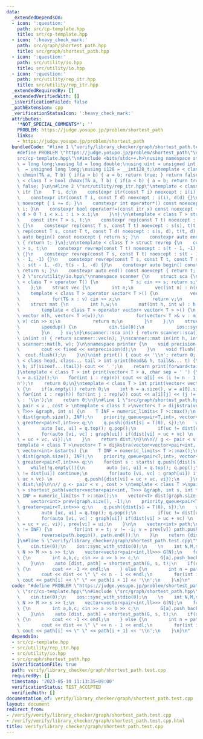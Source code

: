 ```yaml
---
data:
  _extendedDependsOn:
  - icon: ':question:'
    path: src/cp-template.hpp
    title: src/cp-template.hpp
  - icon: ':heavy_check_mark:'
    path: src/graph/shortest_path.hpp
    title: src/graph/shortest_path.hpp
  - icon: ':question:'
    path: src/utility/io.hpp
    title: src/utility/io.hpp
  - icon: ':question:'
    path: src/utility/rep_itr.hpp
    title: src/utility/rep_itr.hpp
  _extendedRequiredBy: []
  _extendedVerifiedWith: []
  _isVerificationFailed: false
  _pathExtension: cpp
  _verificationStatusIcon: ':heavy_check_mark:'
  attributes:
    '*NOT_SPECIAL_COMMENTS*': ''
    PROBLEM: https://judge.yosupo.jp/problem/shortest_path
    links:
    - https://judge.yosupo.jp/problem/shortest_path
  bundledCode: "#line 1 \"verify/library_checker/graph/shortest_path.test.cpp\"\n\
    #define PROBLEM \"https://judge.yosupo.jp/problem/shortest_path\"\n\n#line 2 \"\
    src/cp-template.hpp\"\n#include <bits/stdc++.h>\nusing namespace std;\nusing ll\
    \ = long long;\nusing ld = long double;\nusing uint = unsigned int;\nusing ull\
    \  = unsigned long long;\nusing i128 = __int128_t;\ntemplate < class T > bool\
    \ chmin(T& a, T b) { if(a > b) { a = b; return true; } return false; }\ntemplate\
    \ < class T > bool chmax(T& a, T b) { if(a < b) { a = b; return true; } return\
    \ false; }\n\n#line 2 \"src/utility/rep_itr.hpp\"\ntemplate < class T > struct\
    \ itr {\n    T i, d;\n    constexpr itr(const T i) noexcept : i(i), d(1) {}\n\
    \    constexpr itr(const T i, const T d) noexcept : i(i), d(d) {}\n    void operator++()\
    \ noexcept { i += d; }\n    constexpr int operator*() const noexcept { return\
    \ i; }\n    constexpr bool operator!=(const itr x) const noexcept {\n        return\
    \ d > 0 ? i < x.i : i > x.i;\n    }\n};\n\ntemplate < class T > struct rep {\n\
    \    const itr< T > s, t;\n    constexpr rep(const T t) noexcept : s(0), t(t)\
    \ {}\n    constexpr rep(const T s, const T t) noexcept : s(s), t(t) {}\n    constexpr\
    \ rep(const T s, const T t, const T d) noexcept : s(s, d), t(t, d) {}\n    constexpr\
    \ auto begin() const noexcept { return s; }\n    constexpr auto end() const noexcept\
    \ { return t; }\n};\n\ntemplate < class T > struct revrep {\n    const itr < T\
    \ > s, t;\n    constexpr revrep(const T t) noexcept : s(t - 1, -1), t(-1, -1)\
    \ {}\n    constexpr revrep(const T s, const T t) noexcept : s(t - 1, -1), t(s\
    \ - 1, -1) {}\n    constexpr revrep(const T s, const T t, const T d) noexcept\
    \ : s(t - 1, -d), t(s - 1, -d) {}\n    constexpr auto begin() const noexcept {\
    \ return s; }\n    constexpr auto end() const noexcept { return t; }\n};\n#line\
    \ 2 \"src/utility/io.hpp\"\nnamespace scanner {\n    struct sca {\n        template\
    \ < class T > operator T() {\n            T s; cin >> s; return s;\n        }\n\
    \    };\n    struct vec {\n        int n;\n        vec(int n) : n(n) {}\n    \
    \    template < class T > operator vector< T >() {\n            vector< T > v(n);\n\
    \            for(T& x : v) cin >> x;\n            return v;\n        }\n    };\n\
    \    struct mat {\n        int h,w;\n        mat(int h, int w) : h(h), w(w) {}\n\
    \        template < class T > operator vector< vector< T > >() {\n           \
    \ vector m(h, vector< T >(w));\n            for(vector< T >& v : m) for(T& x :\
    \ v) cin >> x;\n            return m;\n        }\n    };\n    struct speedup {\n\
    \        speedup() {\n            cin.tie(0);\n            ios::sync_with_stdio(0);\n\
    \        }\n    } su;\n}\nscanner::sca in() { return scanner::sca(); }\nscanner::vec\
    \ in(int n) { return scanner::vec(n); }\nscanner::mat in(int h, int w) { return\
    \ scanner::mat(h, w); }\n\nnamespace printer {\n    void precision(int d) {\n\
    \        cout << fixed << setprecision(d);\n    }\n    void flush() {\n      \
    \  cout.flush();\n    }\n}\nint print() { cout << '\\n'; return 0; }\ntemplate\
    \ < class head, class... tail > int print(head&& h, tail&&... t) {\n    cout <<\
    \ h; if(sizeof...(tail)) cout << ' ';\n    return print(forward<tail>(t)...);\n\
    }\ntemplate < class T > int print(vector< T > a, char sep = ' ') {\n    int n\
    \ = a.size();\n    for(int i : rep(n)) cout << a[i] << (i != n - 1 ? sep : '\\\
    n');\n    return 0;\n}\ntemplate < class T > int print(vector< vector< T > > a)\
    \ {\n    if(a.empty()) return 0;\n    int h = a.size(), w = a[0].size();\n   \
    \ for(int i : rep(h)) for(int j : rep(w)) cout << a[i][j] << (j != w - 1 ? ' '\
    \ : '\\n');\n    return 0;\n}\n#line 1 \"src/graph/shortest_path.hpp\"\n// g <-\
    \ pair < v , cost > \ntemplate < class T >\nvector< T > dijkstra(vector<vector<pair<int,\
    \ T>>> &graph, int s) {\n    T INF = numeric_limits< T >::max();\n    vector<T>\
    \ dist(graph.size(), INF);\n    priority_queue<pair<T,int>, vector<pair<T,int>>,\
    \ greater<pair<T,int>>> q;\n    q.push({dist[s] = T(0), s});\n    while(!q.empty()){\n\
    \        auto [uc, ui] = q.top(); q.pop();\n        if(uc != dist[ui]) continue;\n\
    \        for(auto [vi, vc] : graph[ui]) if(dist[vi] > uc + vc) \n            q.push({dist[vi]\
    \ = uc + vc, vi});\n    }\n    return dist;\n}\n\n// g <- pair < v , cost > \n\
    template < class T >\nvector< T > dijkstra(vector<vector<pair<int, T>>> &graph,\
    \ vector<int> &starts) {\n    T INF = numeric_limits< T >::max();\n    vector<T>\
    \ dist(graph.size(), INF);\n    priority_queue<pair<T,int>, vector<pair<T,int>>,\
    \ greater<pair<T,int>>> q;\n    for(int s : starts) q.push({dist[s] = T(0), s});\n\
    \    while(!q.empty()){\n        auto [uc, ui] = q.top(); q.pop();\n        if(uc\
    \ != dist[ui]) continue;\n        for(auto [vi, vc] : graph[ui]) if(dist[vi] >\
    \ uc + vc) \n            q.push({dist[vi] = uc + vc, vi});\n    }\n    return\
    \ dist;\n}\n\n// g <- pair < v , cost > \ntemplate < class T >\npair< T, vector<int>\
    \ > shortest_path(vector<vector<pair<int, T>>> &graph, int s, int t) {\n    T\
    \ INF = numeric_limits< T >::max();\n    vector<T> dist(graph.size(), INF);\n\
    \    vector<int> prev(graph.size(), -1);\n    priority_queue<pair<T,int>, vector<pair<T,int>>,\
    \ greater<pair<T,int>>> q;\n    q.push({dist[s] = T(0), s});\n    while(!q.empty()){\n\
    \        auto [uc, ui] = q.top(); q.pop();\n        if(uc != dist[ui]) continue;\n\
    \        for(auto [vi, vc] : graph[ui]) if(dist[vi] > uc + vc) \n            q.push({dist[vi]\
    \ = uc + vc, vi}), prev[vi] = ui;\n    }\n\n    vector<int> path;\n    if(dist[t]\
    \ != INF) {\n        for(int v = t; v != -1; v = prev[v]) path.push_back(v);\n\
    \        reverse(path.begin(), path.end());\n    }\n    return {dist[t], path};\n\
    }\n#line 5 \"verify/library_checker/graph/shortest_path.test.cpp\"\n\nint main(){\n\
    \    cin.tie(0);\n    ios::sync_with_stdio(0);\n    \n    int N,M,s,t; cin >>\
    \ N >> M >> s >> t;\n    vector<vector<pair<int,ll>>> G(N);\n    for(int _ : rep(M))\
    \ {\n        int a,b,c; cin >> a >> b >> c;\n        G[a].push_back({b, c});\n\
    \    }\n\n    auto [dist, path] = shortest_path(G, s, t);\n    if(dist == numeric_limits<ll>::max())\
    \ {\n        cout << -1 << endl;\n    } else {\n        int n = path.size();\n\
    \        cout << dist << \" \" << n - 1 << endl;\n        for(int i : rep(n-1))\
    \ cout << path[i] << \" \" << path[i + 1] << '\\n';\n    }\n}\n"
  code: "#define PROBLEM \"https://judge.yosupo.jp/problem/shortest_path\"\n\n#include\
    \ \"src/cp-template.hpp\"\n#include \"src/graph/shortest_path.hpp\"\n\nint main(){\n\
    \    cin.tie(0);\n    ios::sync_with_stdio(0);\n    \n    int N,M,s,t; cin >>\
    \ N >> M >> s >> t;\n    vector<vector<pair<int,ll>>> G(N);\n    for(int _ : rep(M))\
    \ {\n        int a,b,c; cin >> a >> b >> c;\n        G[a].push_back({b, c});\n\
    \    }\n\n    auto [dist, path] = shortest_path(G, s, t);\n    if(dist == numeric_limits<ll>::max())\
    \ {\n        cout << -1 << endl;\n    } else {\n        int n = path.size();\n\
    \        cout << dist << \" \" << n - 1 << endl;\n        for(int i : rep(n-1))\
    \ cout << path[i] << \" \" << path[i + 1] << '\\n';\n    }\n}\n"
  dependsOn:
  - src/cp-template.hpp
  - src/utility/rep_itr.hpp
  - src/utility/io.hpp
  - src/graph/shortest_path.hpp
  isVerificationFile: true
  path: verify/library_checker/graph/shortest_path.test.cpp
  requiredBy: []
  timestamp: '2023-05-10 11:13:35+09:00'
  verificationStatus: TEST_ACCEPTED
  verifiedWith: []
documentation_of: verify/library_checker/graph/shortest_path.test.cpp
layout: document
redirect_from:
- /verify/verify/library_checker/graph/shortest_path.test.cpp
- /verify/verify/library_checker/graph/shortest_path.test.cpp.html
title: verify/library_checker/graph/shortest_path.test.cpp
---
```

